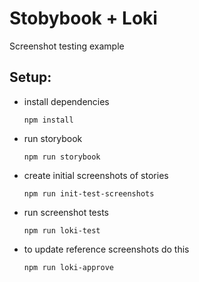 # Stobybook + Loki

Screenshot testing example

## Setup:

- install dependencies

  `npm install`

- run storybook

  `npm run storybook`

- create initial screenshots of stories

  `npm run init-test-screenshots`

- run screenshot tests

  `npm run loki-test`

- to update reference screenshots do this

  `npm run loki-approve`
